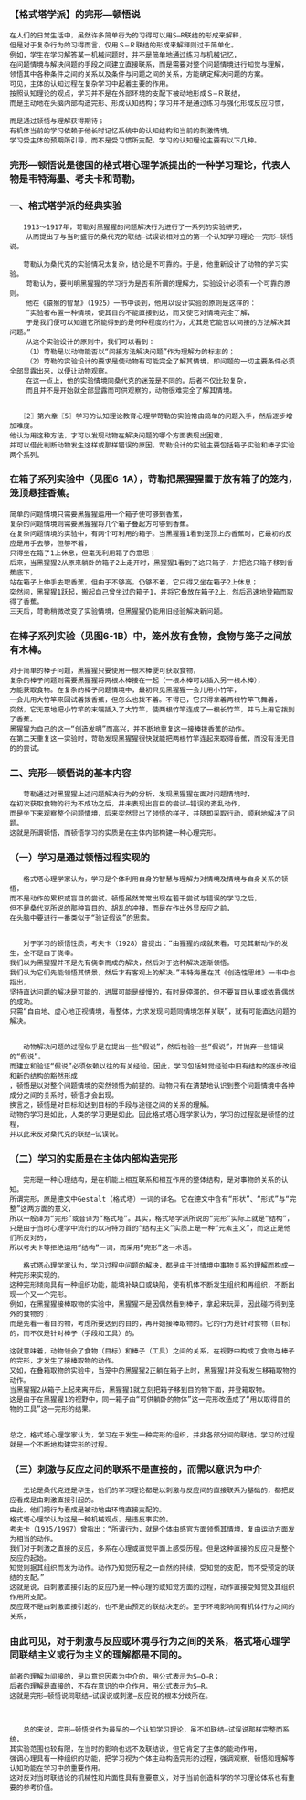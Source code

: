 ### 【格式塔学派】的完形—顿悟说

    在人们的日常生活中，虽然许多简单行为的习得可以用S—R联结的形成来解释，
    但是对于复杂行为的习得而言，仅用Ｓ—Ｒ联结的形成来解释则过于简单化。
    例如，学生在学习解答某一机械问题时，并不是简单地通过练习与机械记忆，
    在问题情境与解决问题的手段之间建立直接联系，而是需要对整个问题情境进行知觉与理解，
    领悟其中各种条件之间的关系以及条件与问题之间的关系，方能确定解决问题的方案。
    可见，主体的认知过程在复杂学习中起着主要的作用。
    按照认知理论的观点，学习并不是在外部环境的支配下被动地形成Ｓ—Ｒ联结，
    而是主动地在头脑内部构造完形、形成认知结构；学习并不是通过练习与强化形成反应习惯，
    
    而是通过顿悟与理解获得期待；
    有机体当前的学习依赖于他长时记忆系统中的认知结构和当前的刺激情境，
    学习受主体的预期所引导，而不是受习惯所支配。学习的认知理论主要有以下几种。

### 完形—顿悟说是德国的格式塔心理学派提出的一种学习理论，代表人物是韦特海墨、考夫卡和苛勒。

### 一、格式塔学派的经典实验

    　　1913～1917年，苛勒对黑猩猩的问题解决行为进行了一系列的实验研究，
        从而提出了与当时盛行的桑代克的联结—试误说相对立的第一个认知学习理论──完形—顿悟说。
    
    　　苛勒认为桑代克的实验情况太复杂，结论是不可靠的。于是，他重新设计了动物的学习实验。
        苛勒认为，要判明黑猩猩的学习行为是否有所谓的理解力，实验设计必须有一个可靠的原则。
        他在《猿猴的智慧》（1925）一书中谈到，他用以设计实验的原则是这样的：
        “实验者布置一种情境，使其目的不能直接到达，而又使它对情境完全了解，
        于是我们便可以知道它所能得到的是何种程度的行为，尤其是它能否以间接的方法解决其问题。”
        从这个实验设计的原则中，我们可以看到：
        （1）苛勒是以动物能否以“间接方法解决问题”作为理解力的标志的；
        （2）苛勒的实验设计的要求是使动物有可能完全了解其情境，即问题的一切主要条件必须全部显露出来，以便让动物观察。
        在这一点上，他的实验情境同桑代克的迷笼是不同的。后者不仅比较复杂，
        而且并不是开始就全部显露而可供观察的，动物很难完全了解其情境。
    
    
    　　〖2〗第六章〖5〗学习的认知理论教育心理学苛勒的实验常由简单的问题入手，然后逐步增加难度。
    他认为用这种方法，才可以发现动物在解决问题的哪个方面表现出困难，
    并可以借此判断动物发生这样或那样错误的原因。苛勒设计的实验主要包括箱子实验和棒子实验两个系列。

 

### 在箱子系列实验中（见图6-1A），苛勒把黑猩猩置于放有箱子的笼内，笼顶悬挂香蕉。
    简单的问题情境只需要黑猩猩运用一个箱子便可够到香蕉，
    复杂的问题情境则需要黑猩猩将几个箱子叠起方可够到香蕉。
    在复杂问题情境的实验中，有两个可利用的箱子。当黑猩猩1看到笼顶上的香蕉时，它最初的反应是用手去够，但够不着，
    只得坐在箱子1上休息，但毫无利用箱子的意思；
    后来，当黑猩猩2从原来躺卧的箱子2上走开时，黑猩猩1看到了这只箱子，并把这只箱子移到香蕉底下，
    站在箱子上伸手去取香蕉，但由于不够高，仍够不着，它只得又坐在箱子2上休息；
    突然间，黑猩猩1跃起，搬起自己曾坐过的箱子1，并将它叠放在箱子2上，然后迅速地登箱而取得了香蕉。
    三天后，苛勒稍微改变了实验情境，但黑猩猩仍能用旧经验解决新问题。



### 在棒子系列实验（见图6-1B）中，笼外放有食物，食物与笼子之间放有木棒。
    对于简单的棒子问题，黑猩猩只要使用一根木棒便可获取食物，
    复杂的棒子问题则需要黑猩猩将两根木棒接在一起（一根木棒可以插入另一根木棒），
    方能获取食物。在复杂的棒子问题情境中，最初只见黑猩猩一会儿用小竹竿，
    一会儿用大竹竿来回试着拨香蕉，但怎么也拨不着。不得已，它只得拿着两根竹竿飞舞着，
    突然，它无意地把小竹竿的末端插入了大竹竿，使两根竹竿连成了一根长竹竿，并马上用它拨到了香蕉。
    黑猩猩为自己的这一“创造发明”而高兴，并不断地重复这一接棒拨香蕉的动作。
    在第二天重复这一实验时，苛勒发现黑猩猩很快就能把两根竹竿连起来取得香蕉，而没有漫无目的的尝试。

 

### 二、完形—顿悟说的基本内容
    　　苛勒通过对黑猩猩上述问题解决行为的分析，发现黑猩猩在面对问题情境时，
    在初次获取食物的行为不成功之后，并未表现出盲目的尝试—错误的紊乱动作，
    而是坐下来观察整个问题情境，后来突然显出了领悟的样子，并随即采取行动，顺利地解决了问题。
    这就是所谓顿悟，而顿悟学习的实质是在主体内部构建一种心理完形。

 

### （一）学习是通过顿悟过程实现的
    　　格式塔心理学家认为，学习是个体利用自身的智慧与理解力对情境及情境与自身关系的顿悟，
    而不是动作的累积或盲目的尝试。顿悟虽然常常出现在若干尝试与错误的学习之后，
    但不是桑代克所说的那种盲目的、胡乱的冲撞，而是在作出外显反应之前，
    在头脑中要进行一番类似于“验证假说”的思索。
 

    　　对于学习的顿悟性质，考夫卡（1928）曾提出：“由猩猩的成就来看，可见其新动作的发生，全不是由于侥幸。
    我们以为黑猩猩并不是先有侥幸而成的解决，然后对于这种解决逐渐领悟。
    我们认为它们先能领悟其情景，然后才有客观上的解决。”韦特海墨在其《创造性思维》一书中也指出，
    坚持直达问题的解决是可能的，进展可能是缓慢的，有时是停滞的，但不要盲目从事或依靠偶然的成功。
    只需“自由地、虚心地正视情境，看整体，力求发现问题同情境怎样关联”，就有可能直达问题的解决。

 
    　　动物解决问题的过程似乎是在提出一些“假说”，然后检验一些“假说”，并抛弃一些错误的“假说”。
    而建立和验证“假说”必须依赖以往的有关经验。因此，学习包括知觉经验中旧有结构的逐步改组和新的结构的豁然形成
    ，顿悟是以对整个问题情境的突然领悟为前提的。动物只有在清楚地认识到整个问题情境中各种成分之间的关系时，顿悟才会出现。
    换言之，顿悟是对目标和达到目标的手段与途径之间的关系的理解。
    动物的学习是如此，人类的学习更是如此。因此格式塔心理学家认为，学习的过程就是顿悟的过程，
    并以此来反对桑代克的联结—试误说。

 

### （二）学习的实质是在主体内部构造完形
    　　完形是一种心理结构，是在机能上相互联系和相互作用的整体结构，是对事物的关系的认知。
    所谓完形，原是德文中Gestalt（格式塔）一词的译名。它在德文中含有“形状”、“形式”与“完整”这两方面的意义，
    所以一般译为“完形”或音译为“格式塔”。其实，格式塔学派所说的“完形”实际上就是“结构”，
    只是由于当时心理学中流行的以冯特为首的“结构主义”实质上是一种“元素主义”，而这正是他们所反对的，
    所以考夫卡等拒绝运用“结构”一词，而采用“完形”这一术语。

    　　格式塔心理学家认为，学习过程中问题的解决，都是由于对情境中事物关系的理解而构成一种完形来实现的。
    这种完形倾向具有一种组织功能，能填补缺口或缺陷，使有机体不断发生组织和再组织，不断出现一个又一个完形。
    例如，在黑猩猩接棒取物的实验中，黑猩猩不是因偶然看到棒子，拿起来玩弄，因此碰巧得到笼外的食物的；
    而是先看一看目的物，考虑所要达到的目的，再开始接棒取物的。它的行为是针对食物（目标）的，而不仅是针对棒子（手段和工具）的。
    
    这就意味着，动物领会了食物（目标）和棒子（工具）之间的关系，在视野中构成了食物与棒子的完形，才发生了接棒取物的动作。
    又如，在叠箱取物的实验中，当笼中的黑猩猩2正躺在箱子上时，黑猩猩1并没有发生移箱取物的动作。
    当黑猩猩2从箱子上起来离开后，黑猩猩1就立刻把箱子移到目的物下面，并登箱取物。
    这是由于在黑猩猩1的视野中，同一箱子由“可供躺卧的物体”这一完形改造成了“用以取得目的物的工具”这一完形的结果。
 

    总之，格式塔心理学家认为，学习在于发生一种完形的组织，并非各部分间的联结。学习的过程就是一个不断地构建完形的过程。

 

### （三）刺激与反应之间的联系不是直接的，而需以意识为中介
    　　无论是桑代克还是华生，他们的学习理论都是以刺激与反应间的直接联系为基础的，都把反应看成是由刺激直接引起的。
    由此，他们把行为看成是被动地由环境直接支配的。
    格式塔心理学认为这是一种机械观点，是违反事实的。
    考夫卡（1935/1997）曾指出：“所谓行为，就是个体由感官方面领悟其情境，复由运动方面发为相当的动作。
    我们对于刺激之直接的反应，多系在心理或直觉平面上感受历程。但是这种直接的反应只是整个反应的起始。
    知觉则据其组织而发为动作。动作乃知觉历程之一自然的持续，受知觉的支配，而不受预定的联结的支配。”
    这就是说，由刺激直接引起的反应乃是一种心理的或知觉方面的过程，动作直接受知觉及其组织作用所支配。
    反应既不是由刺激直接引起的，也不是由预定的联结决定的。至于环境影响同有机体行为之间的关系，



### 由此可见，对于刺激与反应或环境与行为之间的关系，格式塔心理学同联结主义或行为主义的理解都是不同的。
    前者的理解为间接的，是以意识因素为中介的，用公式表示为S—O—R；
    后者的理解是直接的，不存在意识的中介作用，用公式表示为S—R。
    这就是完形—顿悟说同联结—试误说或刺激—反应说的根本分歧所在。

 

    　　总的来说，完形—顿悟说作为最早的一个认知学习理论，虽不如联结—试误说那样完整而系统，
    其实验范围也较有限，在当时的影响也远不及联结说，但它肯定了主体的能动作用，
    强调心理具有一种组织的功能，把学习视为个体主动构造完形的过程，强调观察、顿悟和理解等认知功能在学习中的重要作用。
    这对反对当时联结论的机械性和片面性具有重要意义，对于当前创造科学的学习理论体系也有重要的参考价值。